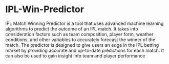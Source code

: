 # IPL-Win-Predictor

IPL Match Winning Predictor is a tool that uses advanced machine learning algorithms to predict the outcome of an IPL match. It takes into consideration factors such as team composition, player form, weather conditions, and other variables to accurately forecast the winner of the match.
The predictor is designed to give users an edge in the IPL betting market by providing accurate and up-to-date predictions for each match. It can also be used to gain insight into team and player performance
